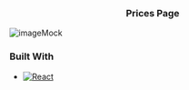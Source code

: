 


<!-- PROJECT LOGO -->
<br />
<div align="center">
  <h3 align="center">Prices Page</h3>
</div>

![imageMock](https://github.com/shaxuuu/Prices-Page-Frontend/assets/48029949/1e10f38b-7b0d-4051-a122-cfae49bcc0c0)




### Built With
* [![React][React.js]][React-url]

[React.js]: https://img.shields.io/badge/React-20232A?style=for-the-badge&logo=react&logoColor=61DAFB
[React-url]: https://reactjs.org/
